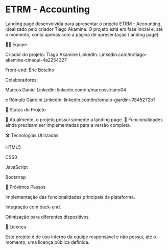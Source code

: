 # ETRM - Accounting

Landing page desenvolvida para apresentar o projeto ETRM - Accounting, idealizado pelo criador Tiago Akamine.
O projeto está em fase inicial e, até o momento, conta apenas com a página de apresentação (landing page).

👨‍💻 Equipe

Criador do projeto: Tiago Akamine LinkedIn: Linkedin.com/in/tiago-akamine-cinaqui-4a2254327

Front-end: Éric Botelho

Colaboradores: 

Marcos Daniel LinkedIn: linkedin.com/in/marcossiriano04

e Rômulo Giardini LinkedIn: linkedin.com/in/romulo-giardini-7845272b1

🚀 Status do Projeto

🔹 Atualmente, o projeto possui somente a landing page.
🔹 Funcionalidades ainda precisam ser implementadas para a versão completa.

🛠️ Tecnologias Utilizadas

HTML5

CSS3

JavaScript 

Bootstrap

📌 Próximos Passos

Implementação das funcionalidades principais da plataforma.

Integração com back-end.

Otimização para diferentes dispositivos.

📄 Licença

Este projeto é de uso interno da equipe responsável e não possui, até o momento, uma licença pública definida.
